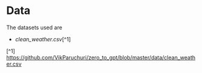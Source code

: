 # Data
The datasets used are
- *clean_weather.csv*[^1]

[^1] https://github.com/VikParuchuri/zero_to_gpt/blob/master/data/clean_weather.csv
